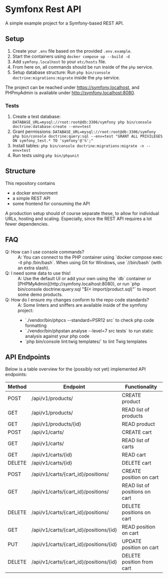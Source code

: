 # Symfonx Rest API

A simple example project for a Symfony-based REST API.

## Setup

1. Create your `.env` file based on the provided `.env.example`.
2. Start the containers using `docker compose up --build -d`
3. Add `symfony.localhost` to your `etc/hosts` file.
4. From here on, all commands should be run inside of the `php` service.
4. Setup database structure: Run `php bin/console doctrine:migrations:migrate` inside the `php` service.

The project can be reached under https://symfony.localhost, and PHPmyAdmin is available under http://symfony.localhost:8080.

### Tests

1. Create a test database:
  `DATABASE_URL=mysql://root:root@db:3306/symfony php bin/console doctrine:database:create --env=test`
2. Grant permissions:
  `DATABASE_URL=mysql://root:root@db:3306/symfony php bin/console doctrine:query:sql --env=test "GRANT ALL PRIVILEGES ON symfony_test.* TO 'symfony'@'%';"`
2. Install tables:
  `php bin/console doctrine:migrations:migrate -n --env=test`
3. Run tests using `php bin/phpunit`

## Structure

This repository contains
- a docker environment
- a simple REST API
- some frontend for consuming the API

A production setup should of course separate these, to allow for individual URLs, hosting and scaling. Especially, since the REST API requires a lot fewer dependencies.

## FAQ

<dl>
<dt>Q: How can I use console commands?</dt>
<dd>A: You can connect to the PHP container using `docker compose exec -it php /bin/bash`. When using Git for Windows, use `//bin/bash` (with an extra slash).</dd>

<dt>Q: I need some data to use this!</dt>
<dd>A: Use the default UI or add your own using the `db` container or [PHPMyAdmin](http://symfony.localhost:8080), or run `php bin/console doctrine:query:sql "$(< import/product.sql)"` to import some demo products.</dd>

<dt>Q: How do I ensure my changes conform to the repo code standards?</dt>
<dd>A: Some linters and sniffers are available inside of the symfony project:
    <ul>
        <li>`./vendor/bin/phpcs --standard=PSR12 src` to check php code formatting</li>
        <li>`./vendor/bin/phpstan analyse --level=7 src tests` to run static analysis against your php code</li>
        <li>`php bin/console lint:twig templates/` to lint Twig templates</li>
    </ul>
</dd>
</dl>

## API Endpoints

Below is a table overview for the (possibly not yet) implemented API endpoints:

| Method     | Endpoint                               | Functionality                  |
|------------|----------------------------------------|--------------------------------|
| POST       | /api/v1/products/                      | CREATE product                 |
| GET        | /api/v1/products/                      | READ list of products          |
| GET        | /api/v1/products/{id}                  | READ product                   |
| POST       | /api/v1/carts/                         | CREATE cart                    |
| GET        | /api/v1/carts/                         | READ list of carts             |
| GET        | /api/v1/carts/{id}                     | READ cart                      |
| DELETE     | /api/v1/carts/{id}                     | DELETE cart                    |
| POST       | /api/v1/carts/{cart_id}/positions/     | CREATE position on cart        |
| GET        | /api/v1/carts/{cart_id}/positions/     | READ list of positions on cart |
| DELETE     | /api/v1/carts/{cart_id}/positions/     | DELETE positions on cart       |
| GET        | /api/v1/carts/{cart_id}/positions/{id} | READ position on cart          |
| PUT        | /api/v1/carts/{cart_id}/positions/{id} | UPDATE position on cart        |
| DELETE     | /api/v1/carts/{cart_id}/positions/{id} | DELETE position from cart      |
